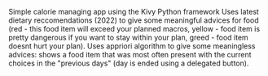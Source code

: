Simple calorie managing app using the Kivy Python framework
Uses latest dietary reccomendations (2022) to give some meaningful advices for food (red - this food item will exceed your planned macros, yellow - food item is pretty dangerous if you want to stay within your plan, greed - food item doesnt hurt your plan). 
Uses appriori algorithm to give some meaningless advices: shows a food item that was most often present with the current choices in the "previous days" (day is ended using a delegated button).
